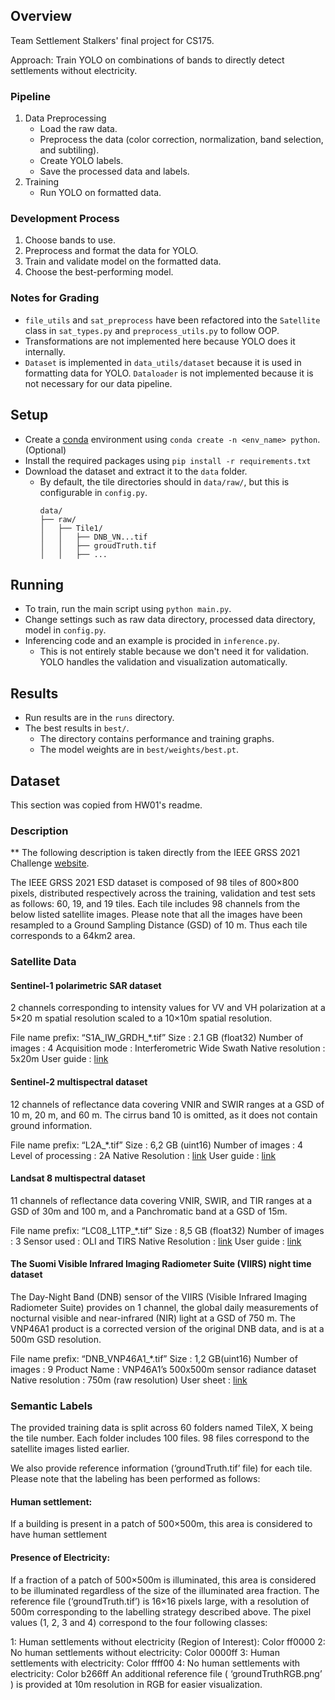 ## Overview
Team Settlement Stalkers' final project for CS175.

Approach: Train YOLO on combinations of bands to directly detect settlements without electricity.

### Pipeline
1. Data Preprocessing
   - Load the raw data.
   - Preprocess the data (color correction, normalization, band selection, and subtiling).
   - Create YOLO labels.
   - Save the processed data and labels.
2. Training
   - Run YOLO on formatted data.

### Development Process
1. Choose bands to use.
2. Preprocess and format the data for YOLO.
3. Train and validate model on the formatted data.
4. Choose the best-performing model.

### Notes for Grading
- `file_utils` and `sat_preprocess` have been refactored into the `Satellite` class in `sat_types.py` and `preprocess_utils.py` to follow OOP.
- Transformations are not implemented here because YOLO does it internally.
- `Dataset` is implemented in `data_utils/dataset` because it is used in formatting data for YOLO. `Dataloader` is not implemented because it is not necessary for our data pipeline.


## Setup
- Create a [conda](https://docs.anaconda.com/free/miniconda/) environment using `conda create -n <env_name> python`. (Optional)
- Install the required packages using `pip install -r requirements.txt`
- Download the dataset and extract it to the `data` folder.
  - By default, the tile directories should in `data/raw/`, but this is configurable in `config.py`.
    ```
    data/
    ├── raw/
    │   ├── Tile1/
    │   │   ├── DNB_VN...tif
    │   │   ├── groudTruth.tif
    │   │   ├── ...
    ```


## Running
- To train, run the main script using `python main.py`.
- Change settings such as raw data directory, processed data directory, model in `config.py`.
- Inferencing code and an example is procided in `inference.py`.
  - This is not entirely stable because we don't need it for validation. YOLO handles the validation and visualization automatically.


## Results
- Run results are in the `runs` directory.
- The best results in `best/`.
  - The directory contains performance and training graphs.
  - The model weights are in `best/weights/best.pt`.


## Dataset
This section was copied from HW01's readme.

### Description
** The following description is taken directly from the IEEE GRSS 2021 Challenge [website](https://www.grss-ieee.org/community/technical-committees/2021-ieee-grss-data-fusion-contest-track-dse/).

The IEEE GRSS 2021 ESD dataset is composed of 98 tiles of 800×800 pixels, distributed respectively across the training, validation and test sets as follows: 60, 19, and 19 tiles. Each tile includes 98 channels from the below listed satellite images. Please note that all the images have been resampled to a Ground Sampling Distance (GSD) of 10 m. Thus each tile corresponds to a 64km2 area.

### Satellite Data
#### Sentinel-1 polarimetric SAR dataset

2 channels corresponding to intensity values for VV and VH polarization at a 5×20 m spatial resolution scaled to a 10×10m spatial resolution.

File name prefix: “S1A_IW_GRDH_*.tif”
Size : 2.1 GB (float32)
Number of images : 4
Acquisition mode : Interferometric Wide Swath
Native resolution : 5x20m
User guide : [link](https://sentinel.esa.int/web/sentinel/user-guides/sentinel-1-sar/acquisition-modes/interferometric-wide-swath)

#### Sentinel-2 multispectral dataset

12 channels of reflectance data covering VNIR and SWIR ranges at a GSD of 10 m, 20 m, and 60 m. The cirrus band 10 is omitted, as it does not contain ground information.

File name prefix: “L2A_*.tif”
Size : 6,2 GB (uint16)
Number of images : 4
Level of processing : 2A
Native Resolution : [link](https://sentinel.esa.int/web/sentinel/technical-guides/sentinel-2-msi/msi-instrument)
User guide : [link](https://sentinel.esa.int/web/sentinel/user-guides/sentinel-2-msi/processing-levels/level-2)


#### Landsat 8 multispectral dataset

11 channels of reflectance data covering VNIR, SWIR, and TIR ranges at a GSD of 30m and 100 m, and a Panchromatic band at a GSD of 15m.

File name prefix: “LC08_L1TP_*.tif”
Size : 8,5 GB (float32)
Number of images : 3
Sensor used : OLI and TIRS
Native Resolution : [link](https://landsat.gsfc.nasa.gov/landsat-8/landsat-8-overview/)
User guide : [link](https://www.usgs.gov/core-science-systems/nli/landsat/landsat-8-data-users-handbook)

#### The Suomi Visible Infrared Imaging Radiometer Suite (VIIRS) night time dataset

The Day-Night Band (DNB) sensor of the VIIRS (Visible Infrared Imaging Radiometer Suite) provides on 1 channel, the global daily measurements of nocturnal visible and near-infrared (NIR) light at a GSD of 750 m. The VNP46A1 product is a corrected version of the original DNB data, and is at a 500m GSD resolution.

File name prefix: “DNB_VNP46A1_*.tif”
Size : 1,2 GB(uint16)
Number of images : 9
Product Name : VNP46A1’s 500x500m sensor radiance dataset
Native resolution : 750m (raw resolution)
User sheet : [link](https://viirsland.gsfc.nasa.gov/PDF/VIIRS_BlackMarble_UserGuide.pdf)

### Semantic Labels
The provided training data is split across 60 folders named TileX, X being the tile number. Each folder includes 100 files. 98 files correspond to the satellite images listed earlier.

We also provide reference information (‘groundTruth.tif’ file) for each tile. Please note that the labeling has been performed as follows:

#### Human settlement: 
If a building is present in a patch of 500×500m, this area is considered to have human settlement

#### Presence of Electricity: 
If a fraction of a patch of 500×500m is illuminated, this area is considered to be illuminated regardless of the size of the illuminated area fraction.
The reference file (‘groundTruth.tif’) is 16×16 pixels large, with a resolution of 500m corresponding to the labelling strategy described above. The pixel values (1, 2, 3 and 4) correspond to the four following classes:

1: Human settlements without electricity (Region of Interest): Color ff0000
2: No human settlements without electricity: Color 0000ff
3: Human settlements with electricity: Color ffff00
4: No human settlements with electricity: Color b266ff
An additional reference file ( ‘groundTruthRGB.png’ ) is provided at 10m resolution in RGB for easier visualization.